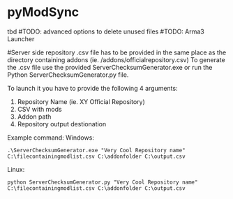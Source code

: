 # pyModSync
tbd
#TODO: advanced options to delete unused files
#TODO: Arma3 Launcher



#Server side
repository .csv file has to be provided in the same place as the directory containing addons (ie. /addons/officialrepository.csv)
To generate the .csv file use the provided ServerChecksumGenerator.exe or run the Python ServerChecksumGenerator.py file.

To launch it you have to provide the following 4 arguments:
1. Repository Name (ie. XY Official Repository)
2. CSV with mods
3. Addon path
4. Repository output destionation

Example command:
Windows: 

```.\ServerChecksumGenerator.exe "Very Cool Repository name" C:\filecontainingmodlist.csv C:\addonfolder C:\output.csv``` 

Linux:

```python ServerChecksumGenerator.py "Very Cool Repository name" C:\filecontainingmodlist.csv C:\addonfolder C:\output.csv```
